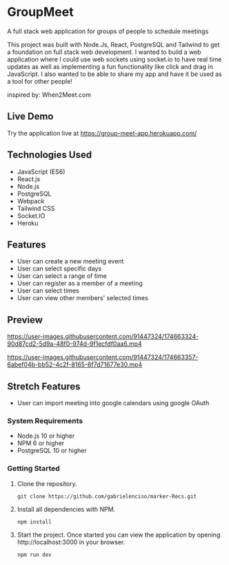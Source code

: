 # GroupMeet

A full stack web application for groups of people to schedule meetings

This project was built with Node.Js, React, PostgreSQL and Tailwind to get a foundation on full stack web development. I wanted to build 
a web application where I could use web sockets using socket.io to have real time updates as well as implementing a fun functionality like click and 
drag in JavaScript. I also wanted to be able to share my app and have it be used as a tool for other people!

inspired by: When2Meet.com

## Live Demo

Try the application live at https://group-meet-app.herokuapp.com/

## Technologies Used

- JavaScript (ES6)
- React.js
- Node.js
- PostgreSQL
- Webpack
- Tailwind CSS
- Socket.IO
- Heroku

## Features

- User can create a new meeting event
- User can select specific days
- User can select a range of time
- User can register as a member of a meeting 
- User can select times
- User can view other members' selected times

## Preview




https://user-images.githubusercontent.com/91447324/174663324-90d87cd2-5d9a-48f0-974d-9f1ecfdf0aa6.mp4




https://user-images.githubusercontent.com/91447324/174663357-6abef04b-bb52-4c2f-8165-6f7d71677e30.mp4



## Stretch Features

- User can import meeting into google calendars using google OAuth



### System Requirements

- Node.js 10 or higher
- NPM 6 or higher
- PostgreSQL 10 or higher



### Getting Started

1. Clone the repository.

    ```shell
    git clone https://github.com/gabrielenciso/marker-Recs.git
    ```

2. Install all dependencies with NPM.

    ```shell
    npm install
    ```
    
3. Start the project. Once started you can view the application by opening http://localhost:3000 in your browser.

    ```shell
    npm run dev
    ```

